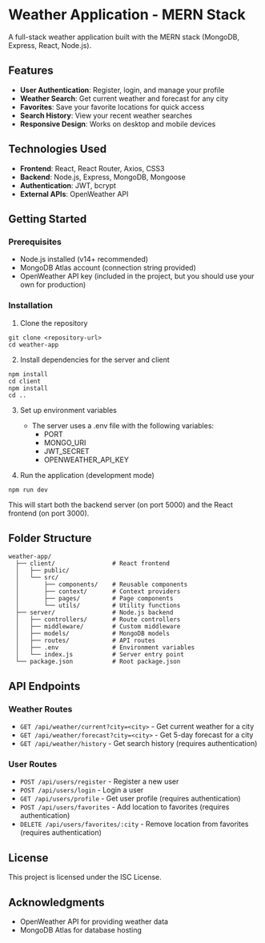 # Weather Application - MERN Stack

A full-stack weather application built with the MERN stack (MongoDB, Express, React, Node.js).

## Features

- **User Authentication**: Register, login, and manage your profile
- **Weather Search**: Get current weather and forecast for any city
- **Favorites**: Save your favorite locations for quick access
- **Search History**: View your recent weather searches
- **Responsive Design**: Works on desktop and mobile devices

## Technologies Used

- **Frontend**: React, React Router, Axios, CSS3
- **Backend**: Node.js, Express, MongoDB, Mongoose
- **Authentication**: JWT, bcrypt
- **External APIs**: OpenWeather API

## Getting Started

### Prerequisites

- Node.js installed (v14+ recommended)
- MongoDB Atlas account (connection string provided)
- OpenWeather API key (included in the project, but you should use your own for production)

### Installation

1. Clone the repository
```
git clone <repository-url>
cd weather-app
```

2. Install dependencies for the server and client
```
npm install
cd client
npm install
cd ..
```

3. Set up environment variables
   - The server uses a .env file with the following variables:
     - PORT
     - MONGO_URI
     - JWT_SECRET
     - OPENWEATHER_API_KEY

4. Run the application (development mode)
```
npm run dev
```
This will start both the backend server (on port 5000) and the React frontend (on port 3000).

## Folder Structure

```
weather-app/
  ├── client/                # React frontend
  │   ├── public/
  │   └── src/
  │       ├── components/    # Reusable components
  │       ├── context/       # Context providers
  │       ├── pages/         # Page components
  │       └── utils/         # Utility functions
  ├── server/                # Node.js backend
  │   ├── controllers/       # Route controllers
  │   ├── middleware/        # Custom middleware
  │   ├── models/            # MongoDB models
  │   ├── routes/            # API routes
  │   ├── .env               # Environment variables
  │   └── index.js           # Server entry point
  └── package.json           # Root package.json
```

## API Endpoints

### Weather Routes
- `GET /api/weather/current?city=<city>` - Get current weather for a city
- `GET /api/weather/forecast?city=<city>` - Get 5-day forecast for a city
- `GET /api/weather/history` - Get search history (requires authentication)

### User Routes
- `POST /api/users/register` - Register a new user
- `POST /api/users/login` - Login a user
- `GET /api/users/profile` - Get user profile (requires authentication)
- `POST /api/users/favorites` - Add location to favorites (requires authentication)
- `DELETE /api/users/favorites/:city` - Remove location from favorites (requires authentication)

## License

This project is licensed under the ISC License.

## Acknowledgments

- OpenWeather API for providing weather data
- MongoDB Atlas for database hosting 